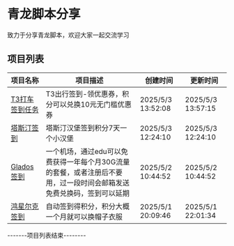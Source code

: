 # 青龙脚本分享
致力于分享青龙脚本，欢迎大家一起交流学习

## 项目列表
| 项目名称 | 项目描述 | 创建时间 | 更新时间 |
| --- | --- | --- | --- |
| [T3打车签到任务](T3打车签到任务) | T3出行签到-领优惠券，积分可以兑换10元无门槛优惠券 | 2025/5/3 13:52:08 | 2025/5/3 13:57:15 |
| [塔斯汀签到](塔斯汀签到) | 塔斯汀汉堡签到积分7天一个小汉堡 | 2025/5/3 12:24:10 | 2025/5/3 12:24:10 |
| [Glados签到](Glados签到) | 一个机场，通过edu可以免费获得一年每个月30G流量的套餐，或者注册后不要用，过一段时间会邮箱发送免费兑换码，签到可以延期 | 2025/5/2 10:44:52 | 2025/5/2 10:44:52 |
| [鸿星尔克签到](鸿星尔克签到) | 自动签到得积分，积分大概一个月就可以换帽子衣服 | 2025/5/1 20:09:46 | 2025/5/1 22:01:34 |
-------项目列表结束--------
